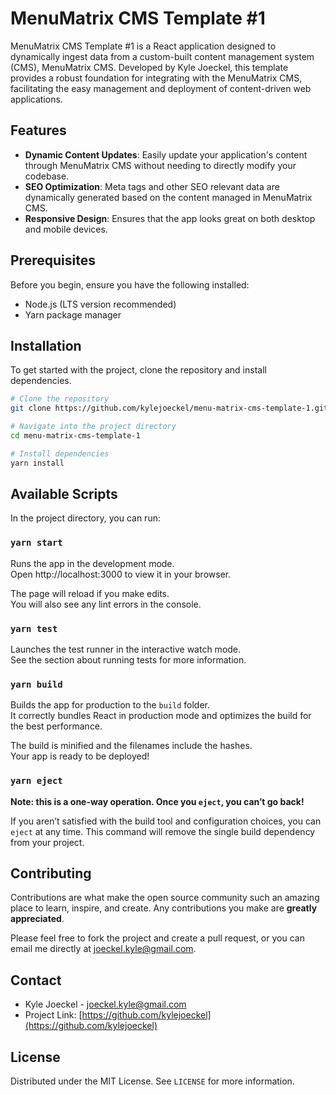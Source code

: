 # MenuMatrix CMS Template #1

MenuMatrix CMS Template #1 is a React application designed to dynamically ingest data from a custom-built content management system (CMS), MenuMatrix CMS. Developed by Kyle Joeckel, this template provides a robust foundation for integrating with the MenuMatrix CMS, facilitating the easy management and deployment of content-driven web applications.

## Features

- **Dynamic Content Updates**: Easily update your application's content through MenuMatrix CMS without needing to directly modify your codebase.
- **SEO Optimization**: Meta tags and other SEO relevant data are dynamically generated based on the content managed in MenuMatrix CMS.
- **Responsive Design**: Ensures that the app looks great on both desktop and mobile devices.

## Prerequisites

Before you begin, ensure you have the following installed:
- Node.js (LTS version recommended)
- Yarn package manager

## Installation

To get started with the project, clone the repository and install dependencies.

```bash
# Clone the repository
git clone https://github.com/kylejoeckel/menu-matrix-cms-template-1.git

# Navigate into the project directory
cd menu-matrix-cms-template-1

# Install dependencies
yarn install
```

Available Scripts
-----------------

In the project directory, you can run:

### `yarn start`

Runs the app in the development mode.  
Open http://localhost:3000 to view it in your browser.

The page will reload if you make edits.  
You will also see any lint errors in the console.

### `yarn test`

Launches the test runner in the interactive watch mode.  
See the section about running tests for more information.

### `yarn build`

Builds the app for production to the `build` folder.  
It correctly bundles React in production mode and optimizes the build for the best performance.

The build is minified and the filenames include the hashes.  
Your app is ready to be deployed!

### `yarn eject`

**Note: this is a one-way operation. Once you `eject`, you can’t go back!**

If you aren’t satisfied with the build tool and configuration choices, you can `eject` at any time. This command will remove the single build dependency from your project.

Contributing
------------

Contributions are what make the open source community such an amazing place to learn, inspire, and create. Any contributions you make are **greatly appreciated**.

Please feel free to fork the project and create a pull request, or you can email me directly at joeckel.kyle@gmail.com.

Contact
-------

*   Kyle Joeckel - joeckel.kyle@gmail.com
*   Project Link: [https://github.com/kylejoeckel](https://github.com/kylejoeckel)

License
-------

Distributed under the MIT License. See `LICENSE` for more information.